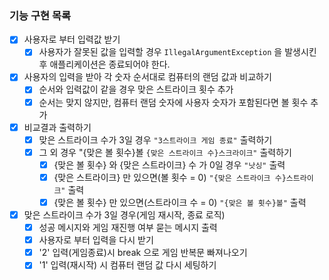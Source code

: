 ### 기능 구현 목록

- [x] 사용자로 부터 입력값 받기
  - [x] 사용자가 잘못된 값을 입력할 경우 `IllegalArgumentException` 을 발생시킨 후 애플리케이션은 종료되어야 한다.
- [x] 사용자의 입력을 받아 각 숫자 순서대로 컴퓨터의 랜덤 값과 비교하기
  - [x] 순서와 입력값이 같을 경우 맞은 스트라이크 횟수 추가
  - [x] 순서는 맞지 않지만, 컴퓨터 랜덤 숫자에 사용자 숫자가 포함된다면 볼 횟수 추가
- [x] 비교결과 출력하기
  - [x] 맞은 스트라이크 수가 3일 경우 `"3스트라이크 게임 종료"` 출력하기
  - [x] 그 외 경우 "{맞은 볼 횟수}볼 `{맞은 스트라이크 수}스크라이크"` 출력하기
    - [x] {맞은 볼 횟수} 와 {맞은 스트라이크} 수 가 0일 경우 `"낫싱"` 출력
    - [x] {맞은 스트라이크} 만 있으면(볼 횟수 = 0) `"{맞은 스트라이크 수}스트라이크"` 출력
    - [x] {맞은 볼 횟수} 만 있으면(스트라이크 수 = 0) `"{맞은 볼 횟수}볼"` 출력
- [x] 맞은 스트라이크 수가 3일 경우(게임 재시작, 종료 로직)
  - [x] 성공 메시지와 게임 재진행 여부 묻는 메시지 출력
  - [x] 사용자로 부터 입력을 다시 받기
  - [x] '2' 입력(게임종료)시 break 으로 게임 반복문 빠져나오기
  - [x] '1' 입력(재시작) 시 컴퓨터 랜덤 값 다시 세팅하기